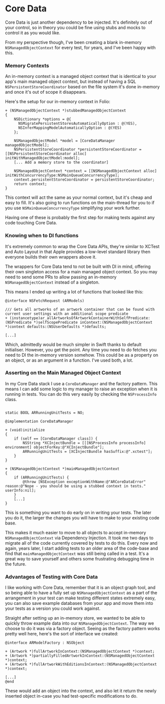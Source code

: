 # Core Data

Core Data is just another dependency to be injected. It's definitely out of your control, so in theory you could be fine using stubs and mocks to control it as you would like.

From my perspective though, I've been creating a blank in-memory `NSManagedObjectContext` for every test, for years, and I've been happy with this.

### Memory Contexts

An in-memory context is a managed object context that is identical to your app's main managed object context, but instead of having a SQL `NSPersistentStoreCoordinator` based on the file system it's done in-memory and once it's out of scope it disappears.

Here's the setup for our in-memory context in Folio:

```objc
+ (NSManagedObjectContext *)stubbedManagedObjectContext
{
    NSDictionary *options = @{
      NSMigratePersistentStoresAutomaticallyOption : @(YES),
      NSInferMappingModelAutomaticallyOption : @(YES)
    };

    NSManagedObjectModel *model = [CoreDataManager managedObjectModel];
    NSPersistentStoreCoordinator *persistentStoreCoordinator = [[NSPersistentStoreCoordinator alloc] initWithManagedObjectModel:model];
    [... Add a memory store to the coordinator]

    NSManagedObjectContext *context = [[NSManagedObjectContext alloc] initWithConcurrencyType:NSMainQueueConcurrencyType];
    context.persistentStoreCoordinator = persistentStoreCoordinator;
    return context;
}
```

This context will act the same as your normal context, but it's cheap and easy to fill. It's also going to run functions on the main-thread for you to if you use `NSMainQueueConcurrencyType` simplifying your work further.

Having one of these is probably the first step for making tests against any code touching Core Data.

### Knowing when to DI functions

It's extremely common to wrap the Core Data APIs, they're similar to XCTest and Auto Layout in that Apple provides a low-level standard library then everyone builds their own wrappers above it.

The wrappers for Core Data tend to not be built with DI in mind, offering their own singleton access for a main managed object context. So you may need to send some PRs to allow passing an in-memory  `NSManagedObjectContext` instead of a singleton.

This means I ended up writing a lot of functions that looked like this:

```objc
@interface NSFetchRequest (ARModels)

/// Gets all artworks of an artwork container that can be found with current user settings with an additional scope predicate
+ (instancetype)ar_allArtworksOfArtworkContainerWithSelfPredicate:(NSPredicate *)selfScopePredicate inContext:(NSManagedObjectContext *)context defaults:(NSUserDefaults *)defaults;

[...]
```

Which, admittedly would be much simpler in Swift thanks to default initialiser. However, you get the point. Any time you need to do fetches you need to DI the in-memory version somehow. This could be as a property on an object, or as an argument in a function. I've used both, a lot.

### Asserting on the Main Managed Object Context

In my Core Data stack I use a `CoreDataManager` and the factory pattern. This means I can add some logic to my manager to raise an exception when it is running in tests. You can do this very easily by checking the `NSProcessInfo` class.

``` objc

static BOOL ARRunningUnitTests = NO;

@implementation CoreDataManager

+ (void)initialize
{
	if (self == [CoreDataManager class]) {
	    NSString *XCInjectBundle = [[[NSProcessInfo processInfo] environment] objectForKey:@"XCInjectBundle"];
	    ARRunningUnitTests = [XCInjectBundle hasSuffix:@".xctest"];
	}
}

+ (NSManagedObjectContext *)mainManagedObjectContext
{
	if (ARRunningUnitTests) {
	    @throw [NSException exceptionWithName:@"ARCoreDataError" reason:@"Nope - you should be using a stubbed context in tests." userInfo:nil];
	}
	[...]
}
```

This is something you want to do early on in writing your tests. The later you do it, the larger the changes you will have to make to your existing code base.

This makes it much easier to move to all objects to accept in-memory `NSManagedObjectContext` via Dependency Injection. It took me two days to migrate all of the code currently covered by tests to do this. Every now and again, years later, I start adding tests to an older area of the code-base and find that `mainManagedObjectContext` was still being called in a test. It's a great way to save yourself and others some frustrating debugging time in the future.


### Advantages of Testing with Core Data

I like working with Core Data, remember that it is an object graph tool, and so being able to have a fully set up `NSManagedObjectContext` as a part of the arrangement in your test can make testing different states extremely easy, you can also save example databases from your app and move them into your tests as a version you could work against.

Straight after setting up an in-memory store, we wanted to be able to quickly throw example data into our `NSManagedObjectContext`. The way we choose to do it was via a factory object. Seeing as the factory pattern works pretty well here, here's the sort of interface we created:

```
@interface ARModelFactory : NSObject

+ (Artwork *)fullArtworkInContext:(NSManagedObjectContext *)context;
+ (Artwork *)partiallyFilledArtworkInContext:(NSManagedObjectContext *)context;
+ (Artwork *)fullArtworkWithEditionsInContext:(NSManagedObjectContext *)context;

[...]
@end
```

These would add an object into the context, and also let it return the newly inserted object in-case you had test-specific modifications to do.
